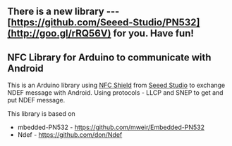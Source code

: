 ## There is a new library --- [https://github.com/Seeed-Studio/PN532](http://goo.gl/rRQ56V) for you. Have fun!

## NFC Library for Arduino to communicate with Android

This is an Arduino library using [NFC Shield](http://www.seeedstudio.com/depot/nfc-shield-v20-p-1370.html?cPath=19_24) from [Seeed Studio](http://seeedstudio.com) to exchange NDEF message with Android. Using protocols - LLCP and SNEP to get and put NDEF message.


This library is based on 
+ mbedded-PN532 - https://github.com/mweir/Embedded-PN532
+ Ndef - https://github.com/don/Ndef


